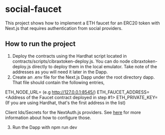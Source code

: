 # social-faucet
This project shows how to implement a ETH faucet for an ERC20 token with Next.js that requires authentication from social providers.

## How to run the project

1. Deploy the contracts using the Hardhat script located in contracts/scripts/cibraxtoken-deploy.js. You can do node cibraxtoken-deploy.js directly to deploy them in the local emulator. Take note of the addresses as you will need it later in the Dapp.
2. Create an .env file for the Next.js Dapp under the root directory dapp. That file should contain the following entries,


ETH_NODE_URL=<URL of the ETH Emulator> (e.g http://127.0.0.1:8545/)
ETH_FAUCET_ADDRESS=<Address of the Faucet contract deployed in step #1>
ETH_PRIVATE_KEY=<Private key used to deploy the Faucet contract> (If you are using Hardhat, that's the first address in the list)

Client Ids/Secrets for the NextAuth.js providers. See [here](https://next-auth.js.org/getting-started/introduction) for more information about how to configure those.

3. Run the Dapp with npm run dev